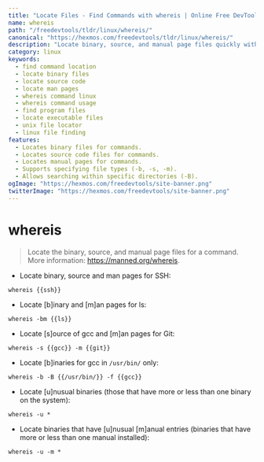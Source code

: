 ```yaml
---
title: "Locate Files - Find Commands with whereis | Online Free DevTools by Hexmos"
name: whereis
path: "/freedevtools/tldr/linux/whereis/"
canonical: "https://hexmos.com/freedevtools/tldr/linux/whereis/"
description: "Locate binary, source, and manual page files quickly with whereis.  Find command locations easily and efficiently. Free online tool, no registration required."
category: linux
keywords:
  - find command location
  - locate binary files
  - locate source code
  - locate man pages
  - whereis command linux
  - whereis command usage
  - find program files
  - locate executable files
  - unix file locator
  - linux file finding
features:
  - Locates binary files for commands.
  - Locates source code files for commands.
  - Locates manual pages for commands.
  - Supports specifying file types (-b, -s, -m).
  - Allows searching within specific directories (-B).
ogImage: "https://hexmos.com/freedevtools/site-banner.png"
twitterImage: "https://hexmos.com/freedevtools/site-banner.png"
---
```


# whereis

> Locate the binary, source, and manual page files for a command.
> More information: <https://manned.org/whereis>.

- Locate binary, source and man pages for SSH:

`whereis {{ssh}}`

- Locate [b]inary and [m]an pages for ls:

`whereis -bm {{ls}}`

- Locate [s]ource of gcc and [m]an pages for Git:

`whereis -s {{gcc}} -m {{git}}`

- Locate [b]inaries for gcc in `/usr/bin/` only:

`whereis -b -B {{/usr/bin/}} -f {{gcc}}`

- Locate [u]nusual binaries (those that have more or less than one binary on the system):

`whereis -u *`

- Locate binaries that have [u]nusual [m]anual entries (binaries that have more or less than one manual installed):

`whereis -u -m *`
